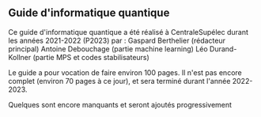 ## Guide d'informatique quantique

Ce guide d'informatique quantique a été réalisé à CentraleSupélec durant les années 2021-2022 (P2023) par :
Gaspard Berthelier (rédacteur principal)
Antoine Debouchage (partie machine learning)
Léo Durand-Kollner (partie MPS et codes stabilisateurs)

Le guide a pour vocation de faire environ 100 pages.
Il n'est pas encore complet (environ 70 pages à ce jour), et sera terminé durant l'année 2022-2023.

Quelques sont encore manquants et seront ajoutés progressivement
